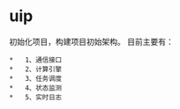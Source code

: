 # uip
初始化项目，构建项目初始架构。
目前主要有：
  
    *   1、通信接口
    *   2、计算引擎
    *   3、任务调度
    *   4、状态监测
    *   5、实时日志
